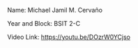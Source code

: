 Name: Michael Jamil M. Cervaño 

Year and Block: BSIT 2-C

Video Link: https://youtu.be/DOzrW0YCjso
